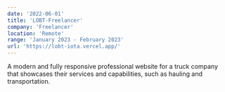 ```yaml
---
date: '2022-06-01'
title: 'LOBT-Freelancer'
company: 'Freelancer'
location: 'Remote'
range: 'January 2023 - February 2023'
url: 'https://lobt-iota.vercel.app/'
---
```


A modern and fully responsive professional website for a truck company that showcases their services and capabilities, such as hauling and transportation.
